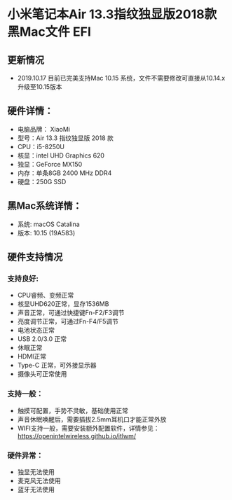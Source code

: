 # 小米笔记本Air 13.3指纹独显版2018款 黑Mac文件 EFI 

## 更新情况
- 2019.10.17 目前已完美支持Mac 10.15 系统，文件不需要修改可直接从10.14.x 升级至10.15版本

## 硬件详情：
- 电脑品牌： XiaoMi
- 型号：Air 13.3 指纹独显版 2018 款
- CPU：i5-8250U
- 核显：intel UHD Graphics 620
- 独显：GeForce MX150
- 内存：单条8GB 2400 MHz DDR4
- 硬盘：250G SSD

## 黑Mac系统详情：
- 系统: macOS Catalina
- 版本: 10.15 (19A583)

## **硬件支持情况**
### 支持良好:
- CPU睿频、变频正常
- 核显UHD620正常，显存1536MB
- 声音正常，可通过快捷键Fn-F2/F3调节
- 亮度调节正常，可通过Fn-F4/F5调节
- 电池状态正常
- USB 2.0/3.0 正常
- 休眠正常
- HDMI正常
- Type-C 正常，可外接显示器
- 摄像头可正常使用
### 支持一般：
- 触摸可配置，手势不灵敏，基础使用正常
- 声音休眠唤醒后，需要插拔2.5mm耳机口才能正常外放
- WIFI支持一般，需要安装额外配置软件，详情参见：https://openintelwireless.github.io/itlwm/
### 硬件异常：
- 独显无法使用
- 麦克风无法使用
- 蓝牙无法使用




